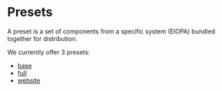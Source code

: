 # Presets

A preset is a set of components from a specific system (EIOPA) bundled together for distribution.

We currently offer 3 presets:

* [base](https://github.com/ec-europa/eiopa-styleguide/tree/master/src/systems/eiopa/eiopa-preset/eiopa-preset-base)
* [full](https://github.com/eiopa-europa/eiopa-styleguide/tree/master/src/systems/eiopa/eiopa-preset/eiopa-preset-full)
* [website](https://github.com/eiopa-europa/eiopa-styleguide/tree/master/src/systems/eiopa/eiopa-preset/eiopa-preset-website)
